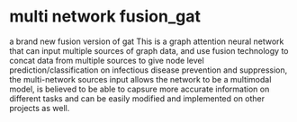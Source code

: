 # multi network fusion_gat
a brand new fusion version of gat
This is a graph attention neural network that can input multiple sources of graph data, and use fusion technology to concat data from multiple sources to give node level prediction/classification on infectious disease prevention and suppression, the multi-network sources input allows the network to be a multimodal model, is believed to be able to capsure more accurate information on different tasks and can be easily modified and implemented on other projects as well.
